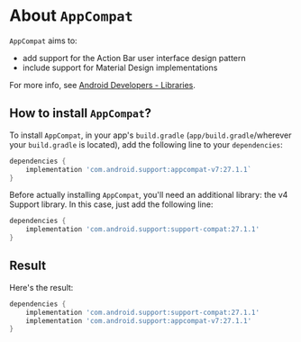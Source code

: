 # About `AppCompat`
`AppCompat` aims to:
- add support for the Action Bar user interface design pattern
- include support for Material Design implementations

For more info, see [Android Developers - Libraries][android-dev-libs].

## How to install `AppCompat`?
To install `AppCompat`, in your app's `build.gradle` (`app/build.gradle`/wherever your `build.gradle` is located), add the following line to your `dependencies`:

```gradle
dependencies {
	implementation 'com.android.support:appcompat-v7:27.1.1`
}
```
Before actually installing `AppCompat`, you'll need an additional library: the v4 Support library. In this case, just add the following line:
```gradle
dependencies {
	implementation 'com.android.support:support-compat:27.1.1'
}
```

## Result
Here's the result:

```gradle
dependencies {
	implementation 'com.android.support:support-compat:27.1.1'
	implementation 'com.android.support:appcompat-v7:27.1.1'
}
```

[android-dev-libs]: https://developer.android.com/topic/libraries/support-library/packages.html#v7-appcompat